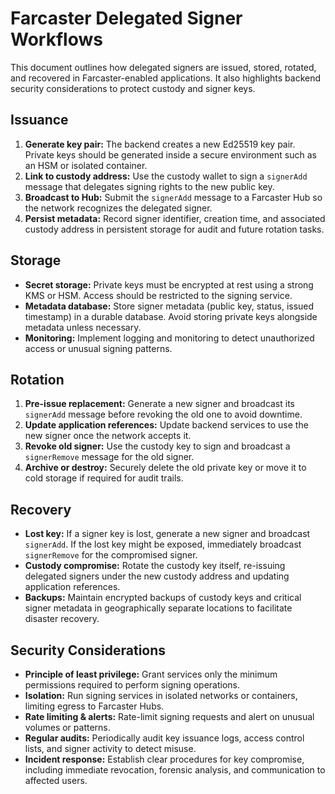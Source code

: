 # Farcaster Delegated Signer Workflows

This document outlines how delegated signers are issued, stored, rotated, and recovered in Farcaster-enabled applications. It also highlights backend security considerations to protect custody and signer keys.

## Issuance
1. **Generate key pair:** The backend creates a new Ed25519 key pair. Private keys should be generated inside a secure environment such as an HSM or isolated container.
2. **Link to custody address:** Use the custody wallet to sign a `signerAdd` message that delegates signing rights to the new public key.
3. **Broadcast to Hub:** Submit the `signerAdd` message to a Farcaster Hub so the network recognizes the delegated signer.
4. **Persist metadata:** Record signer identifier, creation time, and associated custody address in persistent storage for audit and future rotation tasks.

## Storage
- **Secret storage:** Private keys must be encrypted at rest using a strong KMS or HSM. Access should be restricted to the signing service.
- **Metadata database:** Store signer metadata (public key, status, issued timestamp) in a durable database. Avoid storing private keys alongside metadata unless necessary.
- **Monitoring:** Implement logging and monitoring to detect unauthorized access or unusual signing patterns.

## Rotation
1. **Pre-issue replacement:** Generate a new signer and broadcast its `signerAdd` message before revoking the old one to avoid downtime.
2. **Update application references:** Update backend services to use the new signer once the network accepts it.
3. **Revoke old signer:** Use the custody key to sign and broadcast a `signerRemove` message for the old signer.
4. **Archive or destroy:** Securely delete the old private key or move it to cold storage if required for audit trails.

## Recovery
- **Lost key:** If a signer key is lost, generate a new signer and broadcast `signerAdd`. If the lost key might be exposed, immediately broadcast `signerRemove` for the compromised signer.
- **Custody compromise:** Rotate the custody key itself, re-issuing delegated signers under the new custody address and updating application references.
- **Backups:** Maintain encrypted backups of custody keys and critical signer metadata in geographically separate locations to facilitate disaster recovery.

## Security Considerations
- **Principle of least privilege:** Grant services only the minimum permissions required to perform signing operations.
- **Isolation:** Run signing services in isolated networks or containers, limiting egress to Farcaster Hubs.
- **Rate limiting & alerts:** Rate-limit signing requests and alert on unusual volumes or patterns.
- **Regular audits:** Periodically audit key issuance logs, access control lists, and signer activity to detect misuse.
- **Incident response:** Establish clear procedures for key compromise, including immediate revocation, forensic analysis, and communication to affected users.

